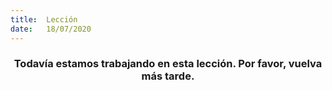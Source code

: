 ```yaml
---
title:  Lección
date:   18/07/2020
---
```


### <center>Todavía estamos trabajando en esta lección. Por favor, vuelva más tarde.</center>